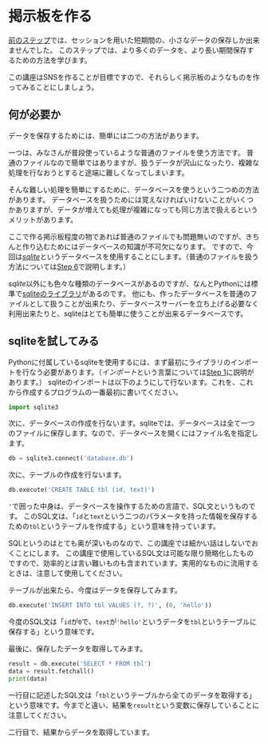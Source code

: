 掲示板を作る
============

[前のステップ](../3_login/)では、セッションを用いた短期間の、小さなデータの保存しか出来ませんでした。
このステップでは、より多くのデータを、より長い期間保存するための方法を学びます。

この講座はSNSを作ることが目標ですので、それらしく掲示板のようなものを作ってみることにしましょう。

## 何が必要か
データを保存するためには、簡単には二つの方法があります。

一つは、みなさんが普段使っているような普通のファイルを使う方法です。
普通のファイルなので簡単ではありますが、扱うデータが沢山になったり、複雑な処理を行なおうとすると途端に難しくなってしまいます。

そんな難しい処理を簡単にするために、データベースを使うという二つめの方法があります。
データベースを扱うためには覚えなければいけないことがいくつかありますが、データが増えても処理が複雑になっても同じ方法で扱えるというメリットがあります。

ここで作る掲示板程度の物であれば普通のファイルでも問題無いのですが、きちんと作り込むためにはデータベースの知識が不可欠になります。
ですので、今回は[*sqlite*](https://www.sqlite.org/)というデータベースを使用することにします。（普通のファイルを扱う方法については[Step 6](./6_profile-page/)で説明します。）

*sqlite*以外にも色々な種類のデータベースがあるのですが、なんとPythonには標準で[sqliteのライブラリ](https://docs.python.jp/3/library/sqlite3.html)があるのです。
他にも、作ったデータベースを普通のファイルとして扱うことが出来たり、データベースサーバーを立ち上げる必要なく利用出来たりと、sqliteはとても簡単に使うことが出来るデータベースです。

## sqliteを試してみる
Pythonに付属しているsqliteを使用するには、まず最初にライブラリのインポートを行なう必要があります。（*インポート*という言葉については[Step 1](../1_hello-world/#import-flask)に説明があります。）
sqliteのインポートは以下のようにして行ないます。これを、これから作成するプログラムの一番最初に書いてください。
``` python
import sqlite3
```

次に、データベースの作成を行ないます。sqliteでは、データベースは全て一つのファイルに保存します。なので、データベースを開くにはファイル名を指定します。
``` python
db = sqlite3.connect('database.db')
```

次に、テーブルの作成を行ないます。
``` python
db.execute('CREATE TABLE tbl (id, text)')
```
`'`で囲った中身は、データベースを操作するための言語で、SQL文というものです。
このSQL文は、「`id`と`text`という二つのパラメータを持った情報を保存するための`tbl`というテーブルを作成する」という意味を持っています。

SQLというのはとても奥が深いものなので、この講座では細かい話はしないでおくことにします。
この講座で使用しているSQL文は可能な限り簡略化したものですので、効率的とは言い難いものも含まれています。実用的なものに流用するときは、注意して使用してください。

テーブルが出来たら、今度はデータを保存してみます。
``` python
db.execute('INSERT INTO tbl VALUES (?, ?)', (0, 'hello'))
```
今度のSQL文は「`id`が`0`で、`text`が`'hello'`というデータを`tbl`というテーブルに保存する」という意味です。

最後に、保存したデータを取得してみます。
``` python
result = db.execute('SELECT * FROM tbl')
data = result.fetchall()
print(data)
```
一行目に記述したSQL文は「`tbl`というテーブルから全てのデータを取得する」という意味です。今までと違い、結果を`result`という変数に保存していることに注意してください。

二行目で、結果からデータを取得しています。
